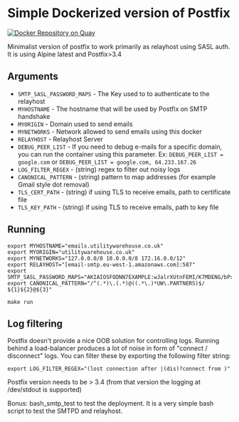 # Simple Dockerized version of Postfix

[![Docker Repository on Quay](https://quay.io/repository/utilitywarehouse/smarthost/status "Docker Repository on Quay")](https://quay.io/repository/utilitywarehouse/smarthost)

Minimalist version of postfix to work primarily as relayhost using SASL auth.
It is using Alpine latest and Postfix>3.4

## Arguments

- `SMTP_SASL_PASSWORD_MAPS` - The Key used to to authenticate to the relayhost
- `MYHOSTNAME` - The hostname that will be used by Postfix on SMTP handshake
- `MYORIGIN` - Domain used to send emails
- `MYNETWORKS` - Network allowed to send emails using this docker
- `RELAYHOST` - Relayhost Server
- `DEBUG_PEER_LIST` - If you need to debug e-mails for a specific domain, you
  can run the container using this parameter. Ex: `DEBUG_PEER_LIST = google.com`
  or `DEBUG_PEER_LIST = google.com, 64.233.167.26`
- `LOG_FILTER_REGEX` - (string) regex to filter out noisy logs
- `CANONICAL_PATTERN` - (string) pattern to map addresses (for example Gmail
  style dot removal)
- `TLS_CERT_PATH` - (string) if using TLS to receive emails, path to
  certificate file
- `TLS_KEY_PATH` - (string) if using TLS to receive emails, path to
  key file

## Running

```
export MYHOSTNAME="emails.utilitywarehouse.co.uk"
export MYORIGIN="utilitywarehouse.co.uk"
export MYNETWORKS="127.0.0.0/8 10.0.0.0/8 172.16.0.0/12"
export RELAYHOST="[email-smtp.eu-west-1.amazonaws.com]:587"
export SMTP_SASL_PASSWORD_MAPS="AKIAIOSFODNN7EXAMPLE:wJalrXUtnFEMI/K7MDENG/bPxRfiCYEXAMPLEKEY"
export CANONICAL_PATTERN="/^(.*)\.(.*)@((.*\.)*UW\.PARTNERS)$/ ${1}${2}@${3}"

make run
```

## Log filtering

Postfix doesn't provide a nice OOB solution for controlling logs. Running
behind a load-balancer produces a lot of noise in form of "connect /
disconnect" logs. You can filter these by exporting the following filter
string:

```
export LOG_FILTER_REGEX="(lost connection after |(dis)?connect from )"
```

Postfix version needs to be > 3.4 (from that version the logging at /dev/stdout
is supported)

Bonus: bash_smtp_test to test the deployment. It is a very simple bash script
to test the SMTPD and relayhost.
